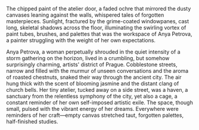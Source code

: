 The chipped paint of the atelier door, a faded ochre that mirrored the dusty canvases leaning against the walls, whispered tales of forgotten masterpieces.  Sunlight, fractured by the grime-coated windowpanes, cast long, skeletal shadows across the floor, illuminating the swirling vortex of paint tubes, brushes, and palettes that was the workspace of  Anya Petrova, a painter struggling with the weight of her own expectations.

Anya Petrova, a woman perpetually shrouded in the quiet intensity of a storm gathering on the horizon, lived in a crumbling, but somehow surprisingly charming, artists' district of Prague.  Cobblestone streets, narrow and filled with the murmur of unseen conversations and the aroma of roasted chestnuts, snaked their way through the ancient city.  The air hung thick with the scent of blooming jasmine and the distant clang of church bells.  Her tiny atelier, tucked away on a side street, was a haven, a sanctuary from the relentless symphony of the city, yet also a cage, a constant reminder of her own self-imposed artistic exile.  The space, though small, pulsed with the vibrant energy of her dreams.  Everywhere were reminders of her craft—empty canvas stretched taut, forgotten palettes, half-finished studies.
